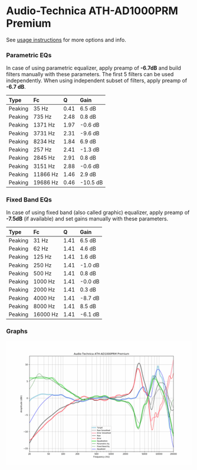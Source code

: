 # Audio-Technica ATH-AD1000PRM Premium
See [usage instructions](https://github.com/jaakkopasanen/AutoEq#usage) for more options and info.

### Parametric EQs
In case of using parametric equalizer, apply preamp of **-6.7dB** and build filters manually
with these parameters. The first 5 filters can be used independently.
When using independent subset of filters, apply preamp of **-6.7 dB**.

| Type    | Fc       |    Q | Gain     |
|:--------|:---------|:-----|:---------|
| Peaking | 35 Hz    | 0.41 | 6.5 dB   |
| Peaking | 735 Hz   | 2.48 | 0.8 dB   |
| Peaking | 1371 Hz  | 1.97 | -0.6 dB  |
| Peaking | 3731 Hz  | 2.31 | -9.6 dB  |
| Peaking | 8234 Hz  | 1.84 | 6.9 dB   |
| Peaking | 257 Hz   | 2.41 | -1.3 dB  |
| Peaking | 2845 Hz  | 2.91 | 0.8 dB   |
| Peaking | 3151 Hz  | 2.88 | -0.6 dB  |
| Peaking | 11866 Hz | 1.46 | 2.9 dB   |
| Peaking | 19686 Hz | 0.46 | -10.5 dB |

### Fixed Band EQs
In case of using fixed band (also called graphic) equalizer, apply preamp of **-7.5dB**
(if available) and set gains manually with these parameters.

| Type    | Fc       |    Q | Gain    |
|:--------|:---------|:-----|:--------|
| Peaking | 31 Hz    | 1.41 | 6.5 dB  |
| Peaking | 62 Hz    | 1.41 | 4.6 dB  |
| Peaking | 125 Hz   | 1.41 | 1.6 dB  |
| Peaking | 250 Hz   | 1.41 | -1.0 dB |
| Peaking | 500 Hz   | 1.41 | 0.8 dB  |
| Peaking | 1000 Hz  | 1.41 | -0.0 dB |
| Peaking | 2000 Hz  | 1.41 | 0.3 dB  |
| Peaking | 4000 Hz  | 1.41 | -8.7 dB |
| Peaking | 8000 Hz  | 1.41 | 8.5 dB  |
| Peaking | 16000 Hz | 1.41 | -6.1 dB |

### Graphs
![](./Audio-Technica%20ATH-AD1000PRM%20Premium.png)